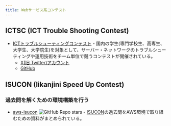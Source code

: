```yaml
---
title: Webサービス系コンテスト
---
```


## ICTSC (ICT Trouble Shooting Contest)

- [ICTトラブルシューティングコンテスト](https://icttoracon.net/) - 国内の学生(専門学校生、高専生、大学生、大学院生)を対象として、サーバー・ネットワークのトラブルシューティングや運用技術をチーム単位で競うコンテストが開催されている。
    - [X(旧 Twitter)アカウント](https://twitter.com/icttoracon)
    - [GitHub](https://github.com/ictsc)

## ISUCON (Iikanjini Speed Up Contest)

### 過去問を解くための環境構築を行う

- [aws-isucon](https://github.com/matsuu/aws-isucon) ![GitHub Repo stars](https://img.shields.io/github/stars/matsuu/aws-isucon?style=plastic) - [ISUCON](https://isucon.net/)の過去問をAWS環境で取り組むための資料がまとめられている。
